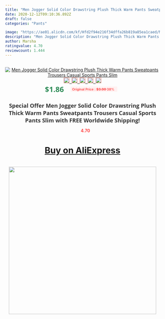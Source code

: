 ```yaml
---
title: "Men Jogger Solid Color Drawstring Plush Thick Warm Pants Sweatpants Trousers Casual Sports Pants Slim"
date: 2020-12-12T09:10:36.892Z
draft: false
categories: "Pants"

image: "https://ae01.alicdn.com/kf/Hfd2f94e216f34dffa26b819a85ea1caed/Men-Jogger-Solid-Color-Drawstring-Plush-Thick-Warm-Pants-Sweatpants-Trousers-Casual-Sports-Pants-Slim.jpg"
description: "Men Jogger Solid Color Drawstring Plush Thick Warm Pants Sweatpants Trousers Casual Sports Pants Slim"
author: Marsha
ratingvalue: 4.70
reviewcount: 1.444
---
```

<br>
<div style="text-align: center;">
<a href="https://s.click.aliexpress.com/e/_ADUNzL" target="_blank" rel="nofollow noopener noreferrer"><img alt="Men Jogger Solid Color Drawstring Plush Thick Warm Pants Sweatpants Trousers Casual Sports Pants Slim" class="magnifier-image" src="https://ae01.alicdn.com/kf/Hfd2f94e216f34dffa26b819a85ea1caed/Men-Jogger-Solid-Color-Drawstring-Plush-Thick-Warm-Pants-Sweatpants-Trousers-Casual-Sports-Pants-Slim.jpg_640x640.jpg">
<br>
<img style="border:1px solid salmon" src="https://ae01.alicdn.com/kf/Hfd2f94e216f34dffa26b819a85ea1caed/Men-Jogger-Solid-Color-Drawstring-Plush-Thick-Warm-Pants-Sweatpants-Trousers-Casual-Sports-Pants-Slim.jpg_120x120.jpg">&nbsp;&nbsp;<img style="border:1px solid salmon" src="https://ae01.alicdn.com/kf/Haf0b6465d869471697c0b48dd30f6752F/Men-Jogger-Solid-Color-Drawstring-Plush-Thick-Warm-Pants-Sweatpants-Trousers-Casual-Sports-Pants-Slim.jpg_120x120.jpg">&nbsp;&nbsp;<img style="border:1px solid salmon" src="https://ae01.alicdn.com/kf/H7857cc981a954496aabb93fb8c50b06eu/Men-Jogger-Solid-Color-Drawstring-Plush-Thick-Warm-Pants-Sweatpants-Trousers-Casual-Sports-Pants-Slim.jpg_120x120.jpg">&nbsp;&nbsp;<img style="border:1px solid salmon" src="https://ae01.alicdn.com/kf/Hfdd658189b234a50ae9c32cb60e1eb10K/Men-Jogger-Solid-Color-Drawstring-Plush-Thick-Warm-Pants-Sweatpants-Trousers-Casual-Sports-Pants-Slim.jpg_120x120.jpg">&nbsp;&nbsp;<img style="border:1px solid salmon" src="https://ae01.alicdn.com/kf/Hd033ee818701494a941e9a51dc75ae8fX/Men-Jogger-Solid-Color-Drawstring-Plush-Thick-Warm-Pants-Sweatpants-Trousers-Casual-Sports-Pants-Slim.jpg_120x120.jpg"></a></div><br0>
<div style="text-align: center;"><span style="background-color: white; border: 0px; box-sizing: border-box; color: seagreen; display: inline-block; font-family: &quot;open sans&quot; , &quot;arial&quot; , &quot;helvetica&quot; , sans-serif , &quot;heiti&quot;; font-size: 24px; font-stretch: inherit; font-weight: 700; line-height: inherit; margin: 0px 10px 0px 0px; padding: 0px; vertical-align: middle;">$1.86 </span>
<span style="background: rgb(255 , 241 , 241); border-radius: 3px; border: 0px; box-sizing: border-box; color: #ff4747; display: inline-block; font-family: inherit; font-size: 12px; font-stretch: inherit; font-style: inherit; font-variant: inherit; font-weight: 600; line-height: inherit; margin: 0px; padding: 2px 5px; transform: scale(0.9); vertical-align: middle;">Original Price : <b style="text-decoration: line-through;">$3.00 </b> 38%&nbsp;&nbsp;</span></div>
<h1 style="color: #333333; display: inline-block; font-family: &quot;open sans&quot; , &quot;arial&quot; , &quot;helvetica&quot; , sans-serif , &quot;heiti&quot;; font-size: 18px; font-stretch: inherit; font-weight: 700; text-align: center;">Special Offer Men Jogger Solid Color Drawstring Plush Thick Warm Pants Sweatpants Trousers Casual Sports Pants Slim with FREE Worldwide Shipping!</h1>
<div style="color: #ff4747; text-align: center;">
<img src="https://4.bp.blogspot.com/-M0ZcTcb-5uY/XleCXlxnR4I/AAAAAAAAAEc/OrjgMkXV1oMQFaCRZj5HQwOCBcu3w1FegCPcBGAYYCw/s1600/star.png" style="height: 15px;">&nbsp;<b>4.70</b></div>
<div class="button_cont" align="center"><a class="buynow_a" href="https://s.click.aliexpress.com/e/_ADUNzL" target="_blank" rel="nofollow noopener noreferrer"><H1>Buy on AliExpress</H1></a></div><br>
<div class="separator" style="clear: both; text-align: center;">
<img src="https://lh3.googleusercontent.com/-pTy5HemUv9M/XlePHvY0dAI/AAAAAAAAAE4/0nX5iRUoIWY8eMW9Dpxeirr157OZliDIgCLcBGAsYHQ/s1600/badge.gif" width="480">
</div>
